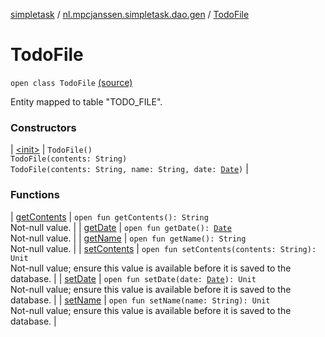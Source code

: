 [simpletask](../../index.md) / [nl.mpcjanssen.simpletask.dao.gen](../index.md) / [TodoFile](.)

# TodoFile

`open class TodoFile` [(source)](https://github.com/mpcjanssen/simpletask-android/blob/master/src/main/java/nl/mpcjanssen/simpletask/dao/gen/TodoFile.java#L7)

Entity mapped to table "TODO_FILE".

### Constructors

| [&lt;init&gt;](-init-.md) | `TodoFile()`<br>`TodoFile(contents: String)`<br>`TodoFile(contents: String, name: String, date: `[`Date`](http://docs.oracle.com/javase/6/docs/api/java/util/Date.html)`)` |

### Functions

| [getContents](get-contents.md) | `open fun getContents(): String`<br>Not-null value. |
| [getDate](get-date.md) | `open fun getDate(): `[`Date`](http://docs.oracle.com/javase/6/docs/api/java/util/Date.html)<br>Not-null value. |
| [getName](get-name.md) | `open fun getName(): String`<br>Not-null value. |
| [setContents](set-contents.md) | `open fun setContents(contents: String): Unit`<br>Not-null value; ensure this value is available before it is saved to the database. |
| [setDate](set-date.md) | `open fun setDate(date: `[`Date`](http://docs.oracle.com/javase/6/docs/api/java/util/Date.html)`): Unit`<br>Not-null value; ensure this value is available before it is saved to the database. |
| [setName](set-name.md) | `open fun setName(name: String): Unit`<br>Not-null value; ensure this value is available before it is saved to the database. |


